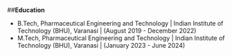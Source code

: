 ##**Education**
- B.Tech, Pharmaceutical Engineering and Technology | Indian Institute of Technology (BHU), Varanasi | (August 2019 - December 2022)
- M.Tech, Pharmaceutical Engineering and Technology | Indian Institute of Technology (BHU), Varanasi | (January 2023 - June 2024)
